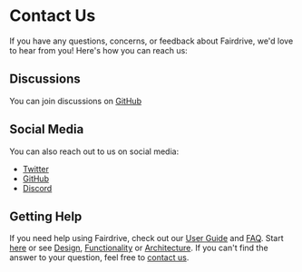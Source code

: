 
# Contact Us

If you have any questions, concerns, or feedback about Fairdrive, we'd love to hear from you! Here's how you can reach us:

## Discussions

You can join discussions on [GitHub](https://github.com/orgs/fairDataSociety/discussions) 

## Social Media

You can also reach out to us on social media:

- [Twitter](https://twitter.com/fairdatasociety)
- [GitHub](https://github.com/fairDataSociety)
- [Discord](https://discord.com/invite/vw3PmWf2rE)


## Getting Help

If you need help using Fairdrive, check out our [User Guide](USER-GUIDE.md) and [FAQ](FAQ.md). 
Start [here](GETTING-STARTED.md) or see [Design](DESIGN.md), [Functionality](FUNCTIONALITY.md) or [Architecture](ARCHITECTURE.md). 
If you can't find the answer to your question, feel free to [contact us](CONTACT.md).
